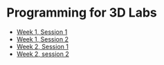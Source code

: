 # Programming for 3D Labs

- [Week 1, Session 1](./week1Session12024.md)
- [Week 1, Session 2](./week1Session22024.md)
- [Week 2, Session 1](./week2Session12024.md)
- [Week 2, session 2](./week2Session22024.md)
